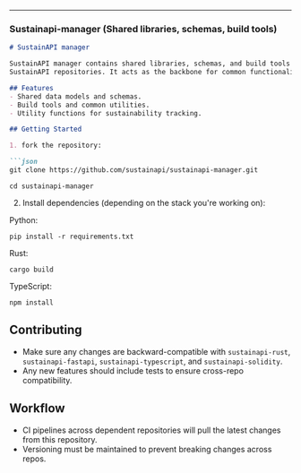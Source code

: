 
---

### Sustainapi-manager (Shared libraries, schemas, build tools)

```md
# SustainAPI manager

SustainAPI manager contains shared libraries, schemas, and build tools used across all
SustainAPI repositories. It acts as the backbone for common functionality between the core blockchain, API, SDK, and smart contracts.

## Features
- Shared data models and schemas.
- Build tools and common utilities.
- Utility functions for sustainability tracking.

## Getting Started

1. fork the repository:

```json
git clone https://github.com/sustainapi/sustainapi-manager.git
```

```
cd sustainapi-manager
```

2. Install dependencies (depending on the stack you're working on):

Python:

```
pip install -r requirements.txt
```

Rust:

```
cargo build
```

TypeScript:

```
npm install
```

## Contributing
- Make sure any changes are backward-compatible with `sustainapi-rust`, `sustainapi-fastapi`,
`sustainapi-typescript`, and `sustainapi-solidity`.
- Any new features should include tests to ensure cross-repo compatibility.
## Workflow
- CI pipelines across dependent repositories will pull the latest changes from this repository.
- Versioning must be maintained to prevent breaking changes across repos.
